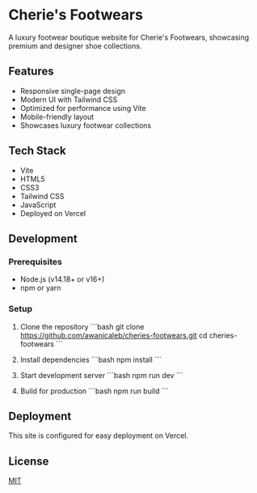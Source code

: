 # Cherie's Footwears

A luxury footwear boutique website for Cherie's Footwears, showcasing premium and designer shoe collections.

## Features

- Responsive single-page design
- Modern UI with Tailwind CSS
- Optimized for performance using Vite
- Mobile-friendly layout
- Showcases luxury footwear collections

## Tech Stack

- Vite
- HTML5
- CSS3
- Tailwind CSS
- JavaScript
- Deployed on Vercel

## Development

### Prerequisites

- Node.js (v14.18+ or v16+)
- npm or yarn

### Setup

1. Clone the repository
\`\`\`bash
git clone https://github.com/awanicaleb/cheries-footwears.git
cd cheries-footwears
\`\`\`

2. Install dependencies
\`\`\`bash
npm install
\`\`\`

3. Start development server
\`\`\`bash
npm run dev
\`\`\`

4. Build for production
\`\`\`bash
npm run build
\`\`\`

## Deployment

This site is configured for easy deployment on Vercel.

## License

[MIT](LICENSE)